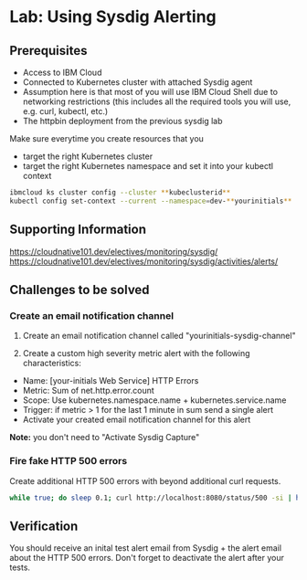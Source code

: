 # Lab: Using Sysdig Alerting
## Prerequisites

- Access to IBM Cloud
- Connected to Kubernetes cluster with attached Sysdig agent
- Assumption here is that most of you will use IBM Cloud Shell due to networking restrictions (this includes all the required tools you will use, e.g. curl, kubectl, etc.)
- The httpbin deployment from the previous sysdig lab

Make sure everytime you create resources that you

- target the right Kubernetes cluster
- target the right Kubernetes namespace and set it into your kubectl context

```bash
ibmcloud ks cluster config --cluster **kubeclusterid**
kubectl config set-context --current --namespace=dev-**yourinitials**
```

## Supporting Information

https://cloudnative101.dev/electives/monitoring/sysdig/
https://cloudnative101.dev/electives/monitoring/sysdig/activities/alerts/

## Challenges to be solved

### Create an email notification channel

1. Create an email notification channel called "yourinitials-sysdig-channel"

2. Create a custom high severity metric alert with the following characteristics:

- Name: [your-initials Web Service] HTTP Errors
- Metric: Sum of net.http.error.count
- Scope: Use kubernetes.namespace.name + kubernetes.service.name
- Trigger: if metric > 1 for the last 1 minute in sum send a single alert
- Activate your created email notification channel for this alert

**Note:** you don't need to "Activate Sysdig Capture"

### Fire fake HTTP 500 errors

Create additional HTTP 500 errors with beyond additional curl requests.

```bash
while true; do sleep 0.1; curl http://localhost:8080/status/500 -si | head -1 ; done
```

## Verification

You should receive an inital test alert email from Sysdig + the alert email about the HTTP 500 errors. Don't forget to deactivate the alert after your tests.
